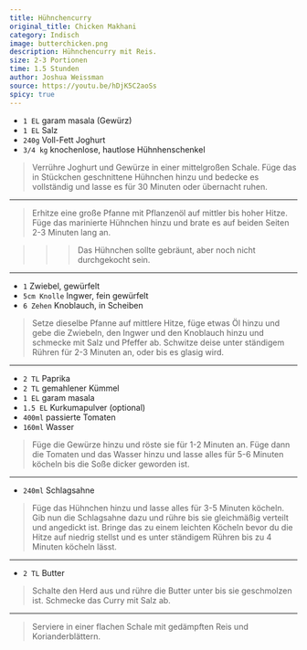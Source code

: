 ```yaml
---
title: Hühnchencurry
original_title: Chicken Makhani
category: Indisch
image: butterchicken.png
description: Hühnchencurry mit Reis.
size: 2-3 Portionen
time: 1.5 Stunden
author: Joshua Weissman
source: https://youtu.be/hDjK5C2aoSs
spicy: true
---
```


* `1 EL` garam masala (Gewürz)
* `1 EL` Salz
* `240g` Voll-Fett Joghurt
* `3/4 kg` knochenlose, hautlose Hühnhenschenkel

> Verrühre Joghurt und Gewürze in einer mittelgroßen Schale. Füge das in Stückchen geschnittene Hühnchen hinzu und bedecke es vollständig und lasse es für 30 Minuten oder übernacht ruhen.

---

> Erhitze eine große Pfanne mit Pflanzenöl auf mittler bis hoher Hitze. Füge das marinierte Hühnchen hinzu und brate es auf beiden Seiten 2-3 Minuten lang an.

>>> Das Hühnchen sollte gebräunt, aber noch nicht durchgekocht sein.

---

* `1` Zwiebel, gewürfelt
* `5cm Knolle` Ingwer, fein gewürfelt
* `6 Zehen` Knoblauch, in Scheiben

> Setze dieselbe Pfanne auf mittlere Hitze, füge etwas Öl hinzu und gebe die Zwiebeln, den Ingwer und den Knoblauch hinzu und schmecke mit Salz und Pfeffer ab. Schwitze deise unter ständigem Rühren für 2-3 Minuten an, oder bis es glasig wird.

---

* `2 TL` Paprika
* `2 TL` gemahlener Kümmel
* `1 EL` garam masala
* `1.5 EL` Kurkumapulver (optional)
* `400ml` passierte Tomaten
* `160ml` Wasser

> Füge die Gewürze hinzu und röste sie für 1-2 Minuten an. Füge dann die Tomaten und das Wasser hinzu und lasse alles für 5-6 Minuten köcheln bis die Soße dicker geworden ist.

---

* `240ml` Schlagsahne

> Füge das Hühnchen hinzu und lasse alles für 3-5 Minuten köcheln. Gib nun die Schlagsahne dazu und rühre bis sie gleichmäßig verteilt und angedickt ist. Bringe das zu einem leichten Köcheln bevor du die Hitze auf niedrig stellst und es unter ständigem Rühren bis zu 4 Minuten köcheln lässt.

---

* `2 TL` Butter

> Schalte den Herd aus und rühre die Butter unter bis sie geschmolzen ist. Schmecke das Curry mit Salz ab.

---

> Serviere in einer flachen Schale mit gedämpften Reis und Korianderblättern.